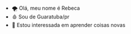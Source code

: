 - 🌪 Olá, meu nome é Rebeca 
- 🩸 Sou de Guaratuba/pr 
- 💢 Estou interessada em aprender coisas novas 



